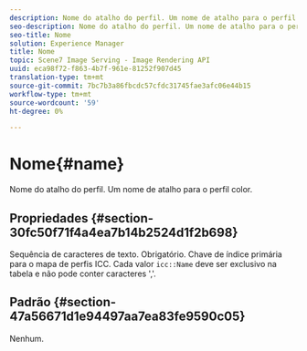 ```yaml
---
description: Nome do atalho do perfil. Um nome de atalho para o perfil color.
seo-description: Nome do atalho do perfil. Um nome de atalho para o perfil color.
seo-title: Nome
solution: Experience Manager
title: Nome
topic: Scene7 Image Serving - Image Rendering API
uuid: eca98f72-f863-4b7f-961e-81252f907d45
translation-type: tm+mt
source-git-commit: 7bc7b3a86fbcdc57cfdc31745fae3afc06e44b15
workflow-type: tm+mt
source-wordcount: '59'
ht-degree: 0%

---
```



# Nome{#name}

Nome do atalho do perfil. Um nome de atalho para o perfil color.

## Propriedades {#section-30fc50f71f4a4ea7b14b2524d1f2b698}

Sequência de caracteres de texto. Obrigatório. Chave de índice primária para o mapa de perfis ICC. Cada valor `icc::Name` deve ser exclusivo na tabela e não pode conter caracteres &#39;,&#39;.

## Padrão {#section-47a56671d1e94497aa7ea83fe9590c05}

Nenhum.
